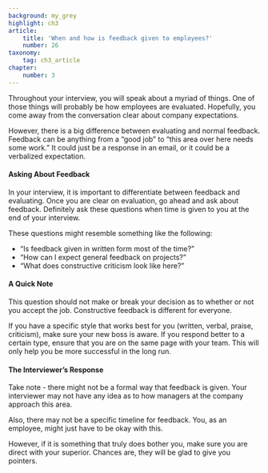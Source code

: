 ```yaml
---
background: my_grey
highlight: ch3
article:
    title: 'When and how is feedback given to employees?'
    number: 26
taxonomy:
    tag: ch3_article
chapter:
    number: 3
---
```

Throughout your interview, you will speak about a myriad of things. One of those things will probably be how employees are evaluated. Hopefully, you come away from the conversation clear about company expectations. 

However, there is a big difference between evaluating and normal feedback. Feedback can be anything from a “good job” to “this area over here needs some work.” It could just be a response in an email, or it could be a verbalized expectation. 

#### Asking About Feedback
In your interview, it is important to differentiate between feedback and evaluating. Once you are clear on evaluation, go ahead and ask about feedback. Definitely ask these questions when time is given to you at the end of your interview. 

These questions might resemble something like the following: 
* “Is feedback given in written form most of the time?” 
* “How can I expect general feedback on projects?” 
* “What does constructive criticism look like here?” 

#### A Quick Note
This question should not make or break your decision as to whether or not you accept the job. Constructive feedback is different for everyone. 

If you have a specific style that works best for you (written, verbal, praise, criticism), make sure your new boss is aware. If you respond better to a certain type, ensure that you are on the same page with your team. This will only help you be more successful in the long run.

#### The Interviewer’s Response
Take note - there might not be a formal way that feedback is given. Your interviewer may not have any idea as to how managers at the company approach this area. 

Also, there may not be a specific timeline for feedback. You, as an employee, might just have to be okay with this. 

However, if it is something that truly does bother you, make sure you are direct with your superior. Chances are, they will be glad to give you pointers.